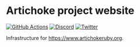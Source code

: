 # Artichoke project website

[![GitHub Actions](https://github.com/artichoke/www.artichokeruby.org/workflows/CI/badge.svg)](https://github.com/artichoke/www.artichokeruby.org/actions)
[![Discord](https://img.shields.io/discord/607683947496734760)](https://discord.gg/QCe2tp2)
[![Twitter](https://img.shields.io/twitter/follow/artichokeruby?label=Follow&style=social)](https://twitter.com/artichokeruby)

Infrastructure for <https://www.artichokeruby.org>.
